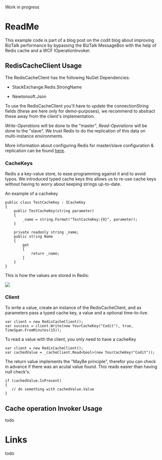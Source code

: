 Work in progress
# ReadMe #

This example code is part of a blog post on the codit blog about improving BizTalk performance by bypassing the BizTalk MessageBox with the help of Redis cache and a WCF IOperationInvoker.


## RedisCacheClient Usage ##

The RedisCacheClient has the following NuGet Dependencies:

- StackExchange.Redis.StrongName

- Newtonsoft.Json

To use the RedisCacheClient you'll have to update the connectionString fields (these are here only for demo-purposes), we recommend to abstract these away from the client's implementation.  

*Write-Operations* will be done to the "master", *Read-Operations* will be done to the "slave". We trust Redis to do the replication of this data on multi-instance environments. 

More information about configuring Redis for master/slave configuration & replication can be found [here](http://redis.io/topics/replication "Official Redis documentation"). 

### CacheKeys ###
Redis a a key-value store, to ease programming against it and to avoid typos. We introduced typed cache keys this allows us to re-use cache keys without having to worry about keeping strings up-to-date. 

An example of a cachekey


	public class TestCacheKey : ICacheKey
	{
		public TestCacheKey(string parameter)
        {
            _name = string.Format("TestCacheKey:{0}", parameter);
        }

        private readonly string _name; 
        public string Name
        {
            get
            {
                return _name;
            }
        }
	}


This is how the values are stored in Redis:

![](https://github.com/msjonathan/Codit.Blog.Cache/blob/master/Images/RedisDesktopManager.PNG?raw=true)

### Client ###

To write a value, create an instance of the RedisCacheClient, and as parameters pass a typed cache key, a value and a optional time-to-live. 


    var client = new RedisCacheClient();
    var success = client.Write(new YourCacheKey("Codit"), true, TimeSpan.FromMinutes(15));

To read a value with the client, you only need to have a cacheKey

    var client = new RedisCacheClient();
    var cachedValue = _cacheClient.Read<bool>(new YourCacheKey("Codit"));

The return value implements the "MayBe principle", therefor you can check in advance if there was an acutal value found. This reads easier than having null check's. 

    if (cachedValue.IsPresent)
    {
       // do something with cachedValue.Value
    }




## Cache operation Invoker Usage ##

todo



# Links #
todo
